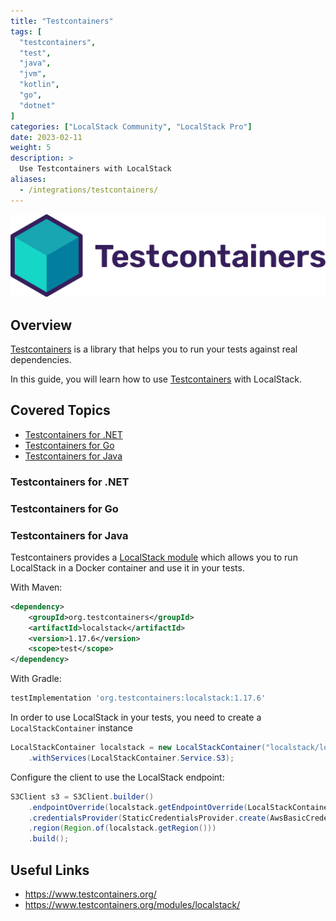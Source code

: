 ```yaml
---
title: "Testcontainers"
tags: [
  "testcontainers",
  "test",
  "java",
  "jvm",
  "kotlin",
  "go",
  "dotnet"
]
categories: ["LocalStack Community", "LocalStack Pro"]
date: 2023-02-11
weight: 5
description: >
  Use Testcontainers with LocalStack
aliases:
  - /integrations/testcontainers/
---
```


<img src="testcontainers-logo.svg" width="600px" alt="Testcontainers logo"><br />

## Overview

[Testcontainers](https://www.testcontainers.org/) is a library that helps you to run your
tests against real dependencies.

In this guide, you will learn how to use [Testcontainers](https://www.testcontainers.org/) 
with LocalStack.

## Covered Topics

* [Testcontainers for .NET](#testcontainers-for-net)
* [Testcontainers for Go](#testcontainers-for-go)
* [Testcontainers for Java](#testcontainers-for-java)

### Testcontainers for .NET

### Testcontainers for Go

### Testcontainers for Java

Testcontainers provides a [LocalStack module](https://www.testcontainers.org/modules/localstack/)
which allows you to run LocalStack in a Docker container and use it in your tests.

With Maven:

```xml
<dependency>
    <groupId>org.testcontainers</groupId>
    <artifactId>localstack</artifactId>
    <version>1.17.6</version>
    <scope>test</scope>
</dependency>
```

With Gradle:

```gradle
testImplementation 'org.testcontainers:localstack:1.17.6'
 ```

In order to use LocalStack in your tests, you need to create a `LocalStackContainer` instance

```java
LocalStackContainer localstack = new LocalStackContainer("localstack/localstack:1.4.0")
    .withServices(LocalStackContainer.Service.S3);
```

Configure the client to use the LocalStack endpoint:

```java
S3Client s3 = S3Client.builder()
    .endpointOverride(localstack.getEndpointOverride(LocalStackContainer.Service.S3))
    .credentialsProvider(StaticCredentialsProvider.create(AwsBasicCredentials.create(localstack.getAccessKey(), localstack.getSecretKey())))
    .region(Region.of(localstack.getRegion()))
    .build();
```

## Useful Links

* https://www.testcontainers.org/
* https://www.testcontainers.org/modules/localstack/
